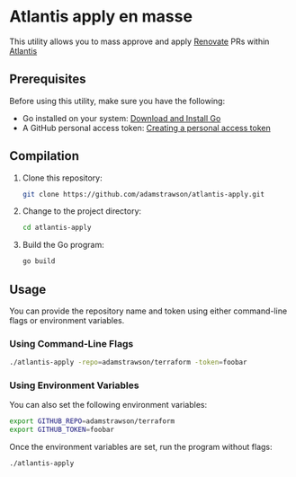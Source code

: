 # Atlantis apply en masse 

This utility allows you to mass approve and apply [Renovate](https://www.mend.io/renovate/) PRs within [Atlantis](https://www.runatlantis.io/)

## Prerequisites

Before using this utility, make sure you have the following:

- Go installed on your system: [Download and Install Go](https://golang.org/dl/)
- A GitHub personal access token: [Creating a personal access token](https://docs.github.com/en/authentication/keeping-your-account-and-data-secure/creating-a-personal-access-token)

## Compilation

1. Clone this repository:

   ```bash
   git clone https://github.com/adamstrawson/atlantis-apply.git
   ```

2. Change to the project directory:

    ```bash
    cd atlantis-apply
    ```

3. Build the Go program:

    ```bash
    go build
    ```


## Usage

You can provide the repository name and token using either command-line flags or environment variables.

### Using Command-Line Flags
    
```bash
./atlantis-apply -repo=adamstrawson/terraform -token=foobar
```

### Using Environment Variables
You can also set the following environment variables:

```bash
export GITHUB_REPO=adamstrawson/terraform
export GITHUB_TOKEN=foobar
```

Once the environment variables are set, run the program without flags:

```bash
./atlantis-apply
```
